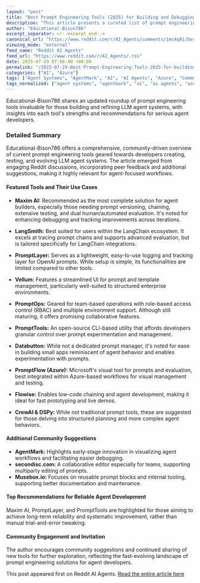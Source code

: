 ```yaml
---
layout: "post"
title: "Best Prompt Engineering Tools (2025) for Building and Debugging LLM Agents"
description: "This article presents a curated list of prompt engineering tools tailored for building and debugging LLM agent systems. It reviews offerings such as Maxim AI, LangSmith, PromptLayer, Azure PromptFlow, and more, with practical recommendations for improving reliability and workflow in agent-based AI development."
author: "Educational-Bison786"
excerpt_separator: <!--excerpt_end-->
canonical_url: "https://www.reddit.com/r/AI_Agents/comments/1mc4q9i/best_prompt_engineering_tools_2025_for_building/"
viewing_mode: "external"
feed_name: "Reddit AI Agents"
feed_url: "https://www.reddit.com/r/AI_Agents/.rss"
date: 2025-07-29 07:06:40 +00:00
permalink: "/2025-07-29-Best-Prompt-Engineering-Tools-2025-for-building-and-debugging-LLM-agents.html"
categories: ["AI", "Azure"]
tags: ["Agent Systems", "AgentMark", "AI", "AI Agents", "Azure", "Community", "CrewAI", "Databutton", "Debugging", "DSPy", "Flowise", "LangSmith", "LLM Agents", "Maxim AI", "Musebox.io", "Prompt Engineering", "PromptFlow", "PromptLayer", "PromptOps", "PromptTools", "Secondisc.com", "Vellum"]
tags_normalized: ["agent systems", "agentmark", "ai", "ai agents", "azure", "community", "crewai", "databutton", "debugging", "dspy", "flowise", "langsmith", "llm agents", "maxim ai", "museboxdotio", "prompt engineering", "promptflow", "promptlayer", "promptops", "prompttools", "secondiscdotcom", "vellum"]
---
```


Educational-Bison786 shares an updated roundup of prompt engineering tools invaluable for those building and refining LLM agent systems, with insights into each tool's strengths and recommendations for serious agent developers.<!--excerpt_end-->

### Detailed Summary

Educational-Bison786 offers a comprehensive, community-driven overview of current prompt engineering tools geared towards developers creating, testing, and evolving LLM agent systems. The article emerged from engaging Reddit discussions, incorporating peer feedback and additional suggestions, making it highly relevant for agent-focused workflows.

#### Featured Tools and Their Use Cases

- **Maxim AI:** Recommended as the most complete solution for agent builders, especially those needing prompt versioning, chaining, extensive testing, and dual human/automated evaluation. It's noted for enhancing debugging and tracking improvements across iterations.

- **LangSmith:** Best suited for users within the LangChain ecosystem. It excels at tracing prompt chains and supports advanced evaluation, but is tailored specifically for LangChain integrations.

- **PromptLayer:** Serves as a lightweight, easy-to-use logging and tracking layer for OpenAI prompts. While setup is simple, its functionalities are limited compared to other tools.

- **Vellum:** Features a streamlined UI for prompt and template management, particularly well-suited to structured enterprise environments.

- **PromptOps:** Geared for team-based operations with role-based access control (RBAC) and multiple environment support. Although still maturing, it offers promising collaborative features.

- **PromptTools:** An open-source CLI-based utility that affords developers granular control over prompt experimentation and management.

- **Databutton:** While not a dedicated prompt manager, it's noted for ease in building small apps reminiscent of agent behavior and enables experimentation with prompts.

- **PromptFlow (Azure):** Microsoft's visual tool for prompts and evaluation, best integrated within Azure-based workflows for visual management and testing.

- **Flowise:** Enables low-code chaining and agent development, making it ideal for fast prototyping and live demos.

- **CrewAI & DSPy:** While not traditional prompt tools, these are suggested for those delving into structured planning and more complex agent behaviors.

#### Additional Community Suggestions

- **AgentMark:** Highlights early-stage innovation in visualizing agent workflows and facilitating easier debugging.
- **secondisc.com:** A collaborative editor especially for teams, supporting multiparty editing of prompts.
- **Musebox.io:** Focuses on reusable prompt blocks and internal tooling, supporting better documentation and maintenance.

#### Top Recommendations for Reliable Agent Development

Maxim AI, PromptLayer, and PromptTools are highlighted for those aiming to achieve long-term reliability and systematic improvement, rather than manual trial-and-error tweaking.

#### Community Engagement and Invitation

The author encourages community suggestions and continued sharing of new tools for further exploration, reflecting the fast-evolving landscape of prompt engineering solutions for agent developers.

This post appeared first on Reddit AI Agents. [Read the entire article here](https://www.reddit.com/r/AI_Agents/comments/1mc4q9i/best_prompt_engineering_tools_2025_for_building/)
